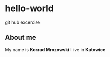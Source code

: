 # hello-world
git hub excercise


## About me

My name is **Konrad Mrozowski**
I live in **Katowice**
